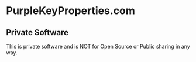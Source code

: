 # PurpleKeyProperties.com

## Private Software
This is private software and is NOT for Open Source or Public sharing in any way. 
